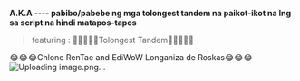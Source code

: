 **A.K.A ---- pabibo/pabebe ng mga tolongest tandem na paikot-ikot na lng sa script na hindi matapos-tapos** 
>featuring :  🤔😂😁😄🤣Tolongest Tandem🤔😂😁😄🤣
>
😂😂😂Chlone RenTae and EdiWoW Longaniza de Roskas😂😂😂
![Uploading image.png…]()
